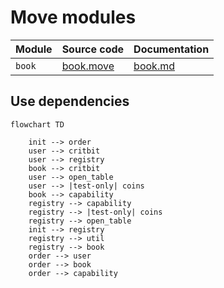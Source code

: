 # Move modules

| Module | Source code | Documentation |
| ------ | ----------- | ------------- |
| `book` | [book.move](../../src/move/econia/sources/book.move) | [book.md](../../src/move/econia/build/Econia/docs/book.md) |

## Use dependencies

```mermaid
flowchart TD

    init --> order
    user --> critbit
    user --> registry
    book --> critbit
    user --> open_table
    user --> |test-only| coins
    book --> capability
    registry --> capability
    registry --> |test-only| coins
    registry --> open_table
    init --> registry
    registry --> util
    registry --> book
    order --> user
    order --> book
    order --> capability

```